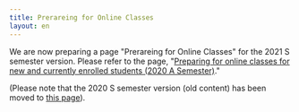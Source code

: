 ```yaml
---
title: Prerareing for Online Classes
layout: en
---
```


We are now preparing a page "Prerareing for Online Classes" for the 2021 S semester version. Please refer to the page, "[Preparing for online classes for new and currently enrolled students (2020 A Semester)](/en/oc/index_2020_a.html)."

(Please note that the 2020 S semester version (old content) has been moved to [this page](/en/oc/index_2020_s.html)).